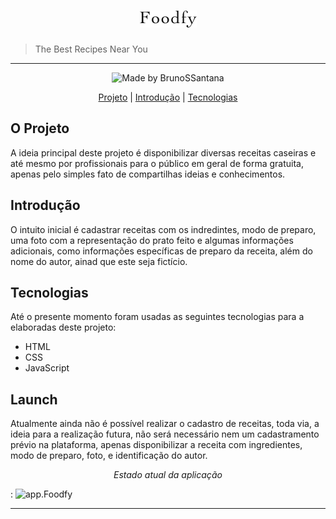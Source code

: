 
<h1 align="center">
    <img alt="Foodfy" src="https://github.com/BrunoSSantana/Foodfy/blob/master/assets/logo.png"/>
</h1>

> The Best Recipes Near You
---

<p align="center">
  
  <img alt="Made by BrunoSSantana" src="https://img.shields.io/badge/by-BrunoSSantana-bri">

</p>



<p align="center">
  <a href="#o-projeto">Projeto</a> |  
  <a href="#introduction">Introdução</a> |
  <a href="#tecnologias">Tecnologias</a>
</p>

## O Projeto
A ideia principal deste projeto é disponibilizar diversas receitas caseiras e até mesmo por profissionais para o público em geral de forma gratuita, apenas pelo simples fato de compartilhas ideias e conhecimentos.

## <a name="introduction"></a> Introdução
O intuito inicial é cadastrar receitas com os indredintes, modo de preparo, uma foto com a representação do prato feito e algumas informações adicionais, como informações específicas de preparo da receita, além do nome do autor, ainad que este seja fictício.

## Tecnologias
Até o presente momento foram usadas as seguintes tecnologias para a elaboradas deste projeto:
* HTML
* CSS
* JavaScript

## Launch
Atualmente ainda não é possível realizar o cadastro de receitas, toda via, a ideia para a realização futura, não será necessário nem um cadastramento prévio na plataforma, apenas disponibilizar a receita com ingredientes,  modo de preparo, foto, e identificação do autor.

<p align="center" > <em> Estado atual da aplicação</em></p>:
<img alt="app.Foodfy" src="https://github.com/BrunoSSantana/Foodfy/blob/master/assets/foodfy.gif"></img>

***
